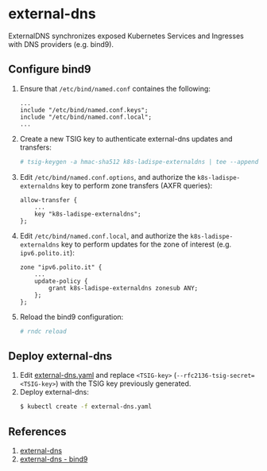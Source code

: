 # external-dns

ExternalDNS synchronizes exposed Kubernetes Services and Ingresses with DNS providers (e.g. bind9).

## Configure bind9

1. Ensure that `/etc/bind/named.conf` containes the following:
    ```
    ...
    include "/etc/bind/named.conf.keys";
    include "/etc/bind/named.conf.local";
    ...
    ```
2. Create a new TSIG key to authenticate external-dns updates and transfers:
    ```sh
    # tsig-keygen -a hmac-sha512 k8s-ladispe-externaldns | tee --append /etc/bind/named.conf.keys
    ```
3. Edit `/etc/bind/named.conf.options`, and authorize the `k8s-ladispe-externaldns` key to perform zone transfers (AXFR queries):
    ```
    allow-transfer {
        ...
        key "k8s-ladispe-externaldns";
    };

    ```
3. Edit `/etc/bind/named.conf.local`, and authorize the `k8s-ladispe-externaldns` key to perform updates for the zone of interest (e.g. `ipv6.polito.it`):
    ```
    zone "ipv6.polito.it" {
        ...
        update-policy {
            grant k8s-ladispe-externaldns zonesub ANY;
        };
    };
    ```
4. Reload the bind9 configuration:
    ```sh
    # rndc reload
    ```


## Deploy external-dns

1. Edit [external-dns.yaml](external-dns.yaml) and replace `<TSIG-key>` (`--rfc2136-tsig-secret=<TSIG-key>`) with the TSIG key previously generated.
2. Deploy external-dns:
    ```sh
    $ kubectl create -f external-dns.yaml
    ```


## References
1. [external-dns](https://github.com/kubernetes-sigs/external-dns)
2. [external-dns - bind9](https://github.com/kubernetes-sigs/external-dns/blob/master/docs/tutorials/rfc2136.md)